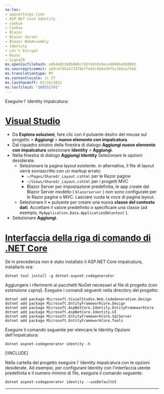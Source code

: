 ```yaml
---
no-loc:
- appsettings.json
- ASP.NET Core Identity
- cookie
- Cookie
- Blazor
- Blazor Server
- Blazor WebAssembly
- Identity
- Let's Encrypt
- Razor
- SignalR
ms.openlocfilehash: ed6de823b8b860c7d27e932e9ece40d8b43b0893
ms.sourcegitcommit: a49c47d5a573379effee5c6b6e36f5c302aa756b
ms.translationtype: MT
ms.contentlocale: it-IT
ms.lasthandoff: 02/16/2021
ms.locfileid: "100551791"
---
```

Eseguire l' Identity impalcatura:

# <a name="visual-studio"></a>[Visual Studio](#tab/visual-studio)

* Da **Esplora soluzioni**, fare clic con il pulsante destro del mouse sul progetto > **Aggiungi**  >  **nuovo elemento con impalcatura**.
* Dal riquadro sinistro della finestra di dialogo **Aggiungi nuovo elemento con impalcatura** selezionare **Identity**  >  **Aggiungi**.
* Nella finestra di dialogo **Aggiungi Identity** Selezionare le opzioni desiderate.
  * Selezionare la pagina layout esistente. in alternativa, il file di layout verrà sovrascritto con un markup errato:
    * `~/Pages/Shared/_Layout.cshtml` per le Razor pagine
    * `~/Views/Shared/_Layout.cshtml` per i progetti MVC
    * Blazor Server per impostazione predefinita, le app create dal Blazor Server modello ( `blazorserver` ) non sono configurate per le Razor pagine o MVC. Lasciare vuota la voce di pagina layout.
  * Selezionare il **+** pulsante per creare una nuova **classe del contesto dati**. Accettare il valore predefinito o specificare una classe (ad esempio, `MyApplication.Data.ApplicationDbContext` ).
* Selezionare **Aggiungi**.

# <a name="net-core-cli"></a>[Interfaccia della riga di comando di .NET Core](#tab/netcore-cli)

Se in precedenza non è stato installato il ASP.NET Core impalcatura, installarlo ora:

```dotnetcli
dotnet tool install -g dotnet-aspnet-codegenerator
```

Aggiungere i riferimenti ai pacchetti NuGet necessari al file di progetto (con *estensione csproj*). Eseguire i comandi seguenti nella directory del progetto:

```dotnetcli
dotnet add package Microsoft.VisualStudio.Web.CodeGeneration.Design
dotnet add package Microsoft.EntityFrameworkCore.Design
dotnet add package Microsoft.AspNetCore.Identity.EntityFrameworkCore
dotnet add package Microsoft.AspNetCore.Identity.UI
dotnet add package Microsoft.EntityFrameworkCore.SqlServer
dotnet add package Microsoft.EntityFrameworkCore.Tools
```

Eseguire il comando seguente per elencare le Identity Opzioni dell'impalcatura:

```dotnetcli
dotnet aspnet-codegenerator identity -h
```

[!INCLUDE[](~/includes/scaffoldTFM.md)]

Nella cartella del progetto eseguire l' Identity impalcatura con le opzioni desiderate. Ad esempio, per configurare Identity con l'interfaccia utente predefinita e il numero minimo di file, eseguire il comando seguente:

```dotnetcli
dotnet aspnet-codegenerator identity --useDefaultUI
```

---
